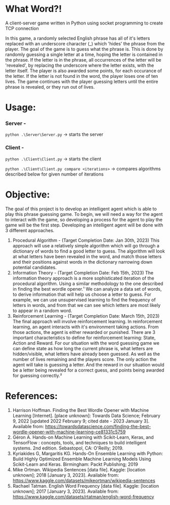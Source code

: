 # What Word?!
 A client-server game written in Python using socket programming to create TCP connection

In this game, a randomly selected English phrase has all of it's letters replaced with an underscore
character (_) which 'hides' the phrase from the player. The goal of the game is to guess what the
phrase is. This is done by randomly guessing a single letter at a time, hoping the letter is
contained in the phrase. If the letter is in the phrase, all occurrences of the letter will be
'revealed', by replacing the underscore where the letter exists, with the letter itself. The player is
also awarded some points, for each occurance of the letter. If the letter is not found in the word,
the player loses one of ten lives. The game continues with the player guessing letters until the
entire phrase is revealed, or they run out of lives.

# Usage:
### Server -
`python .\Server\Server.py` -> starts the server

### Client -
`python .\Client\Client.py` -> starts the client

`python .\Client\Client.py compare <iterations>` -> compares algorithms described below for given number of iterations


# Objective:

The goal of this project is to develop an intelligent agent which is able to play this phrase
guessing game. To begin, we will need a way for the agent to interact with the game, so
developing a process for the agent to play the game will be the first step. Developing an
intelligent agent will be done with 3 different approaches.


1. Procedural Algorithm - (Target Completion Date: Jan 30th, 2023)
This approach will use a relatively simple algorithm which will go through a dictionary of words
to find a good letter to guess. The algorithm will look at what letters have been revealed in the
word, and match those letters and their positions against words in the dictionary narrowing
down potential candidates.
2. Information Theory - (Target Completion Date: Feb 15th, 2023)
The information theory approach is a more sophisticated iteration of the procedural algorithm.
Using a similar methodology to the one described in finding the best wordle opener.¹
We can analyze a data set of words, to derive information that will help us choose a letter to
guess. For example, we can use unsupervised learning to find the frequency of letters in words,
and from that we can see which letters are most likely to appear in a random word.
3. Reinforcement Learning - (Target Completion Date: March 15th, 2023)
The final approach will involve reinforcement learning. In reinforcement learning, an agent
interacts with it's environment taking actions. From those actions, the agent is either rewarded
or punished. There are 3 important characteristics to define for reinforcement learning: State,
Action and Reward. For our situation with the word guessing game we can define state as how
long the current phrase is, what letters are hidden/visible, what letters have already been
guessed. As well as the number of lives remaining and the players score. The only action the
agent will take is guessing a letter. And the reward in our situation would be a letter being
revealed for a correct guess, and points being awarded for guessing correctly.²


# References:
1. Harrison Hoffman. Finding the Best Wordle Opener with Machine Learning [Internet].
[place unknown]: Towards Data Science; February 9, 2022 [updated 2022 February 9;
cited date - 2023 January 3]. Available from:
https://towardsdatascience.com/finding-the-best-wordle-opener-with-machine-learning-ce81331c5759
2. Géron A. Hands-on Machine Learning with Scikit-Learn, Keras, and TensorFlow :
concepts, tools, and techniques to build intelligent systems. 2nd edition. Sebastopol, CA:
O'Reilly; 2019.
3. Kyriakides G, Margaritis KG. Hands-On Ensemble Learning with Python: Build Highly
Optimized Ensemble Machine Learning Models Using Scikit-Learn and Keras.
Birmingham: Packt Publishing; 2019
4. Mike Ortman. Wikipedia Sentences [data file]. Kaggle: [location unknown]; 2018
[January 3, 2023]. Available from:
https://www.kaggle.com/datasets/mikeortman/wikipedia-sentences
5. Rachael Tatman. English Word Frequency [data file]. Kaggle: [location unknown]; 2017
[January 3, 2023]. Available from:
https://www.kaggle.com/datasets/rtatman/english-word-frequency

